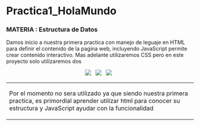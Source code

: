 # Practica1_HolaMundo
<h3>MATERIA : Estructura de Datos</h3>

Damos inicio a nuestra primera practica con manejo de leguaje en HTML para definir el contenido de la pagina web, incluyendo   JavaScript permite crear contenido interactivo.  Mas adelante utilizaremos CSS
pero en este proyecto solo utilizaremos dos 

<table align="center">
<tr><td align="top" width="33%">

  
Por el momento no sera utilizado ya que siendo nuestra primera practica, es primordial aprender utilizar html para conocer su estructura y JavaScript ayudar con la funcionalidad  
</td>  


<div align="center">
  
<img src="https://img.shields.io/badge/html5-%23E34F26.svg?style=for-the-badge&logo=html5&logoColor=white">&nbsp;&nbsp;
<img src="https://img.shields.io/badge/css3-%231572B6.svg?style=for-the-badge&logo=css3&logoColor=white">&nbsp;&nbsp;
<img src="https://img.shields.io/badge/javascript-%23323330.svg?style=for-the-badge&logo=javascript&logoColor=%23F7DF1E">&nbsp;&nbsp;

</div>






